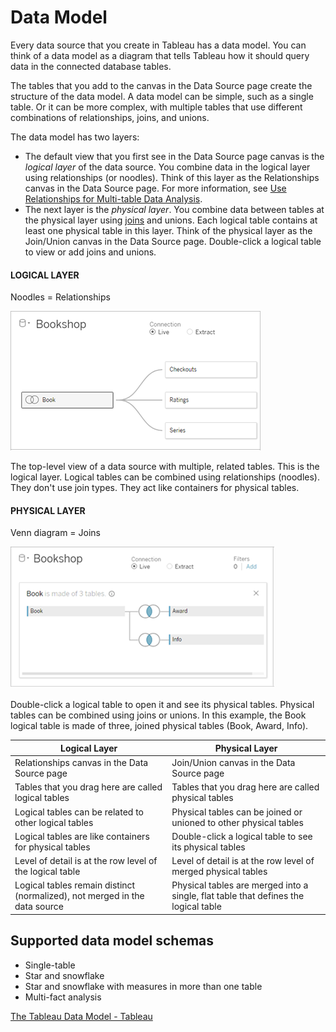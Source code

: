 # Data Model

Every data source that you create in Tableau has a data model. You can think of a data model as a diagram that tells Tableau how it should query data in the connected database tables.

The tables that you add to the canvas in the Data Source page create the structure of the data model. A data model can be simple, such as a single table. Or it can be more complex, with multiple tables that use different combinations of relationships, joins, and unions.

The data model has two layers:

- The default view that you first see in the Data Source page canvas is the _logical layer_ of the data source. You combine data in the logical layer using relationships (or noodles). Think of this layer as the Relationships canvas in the Data Source page. For more information, see [Use Relationships for Multi-table Data Analysis](https://help.tableau.com/current/pro/desktop/en-us/datasource_multitable_normalized.htm).
- The next layer is the _physical layer_. You combine data between tables at the physical layer using [joins](https://help.tableau.com/current/pro/desktop/en-us/datasource_relationships_learnmorepage.htm#WhereAreJoins) and unions. Each logical table contains at least one physical table in this layer. Think of the physical layer as the Join/Union canvas in the Data Source page. Double-click a logical table to view or add joins and unions.

#### LOGICAL LAYER

Noodles = Relationships

![](../../../media/Pasted%20image%2020230320181009.png)

The top-level view of a data source with multiple, related tables. This is the logical layer. Logical tables can be combined using relationships (noodles). They don't use join types. They act like containers for physical tables.

#### PHYSICAL LAYER

Venn diagram = Joins

![](../../../media/Pasted%20image%2020230320181018.png)

Double-click a logical table to open it and see its physical tables. Physical tables can be combined using joins or unions. In this example, the Book logical table is made of three, joined physical tables (Book, Award, Info).

| **Logical Layer** | **Physical Layer** |
|---|---|
| Relationships canvas in the Data Source page | Join/Union canvas in the Data Source page |
| Tables that you drag here are called logical tables | Tables that you drag here are called physical tables |
| Logical tables can be related to other logical tables | Physical tables can be joined or unioned to other physical tables |
| Logical tables are like containers for physical tables | Double-click a logical table to see its physical tables |
| Level of detail is at the row level of the logical table | Level of detail is at the row level of merged physical tables |
| Logical tables remain distinct (normalized), not merged in the data source | Physical tables are merged into a single, flat table that defines the logical table |

## Supported data model schemas

- Single-table
- Star and snowflake
- Star and snowflake with measures in more than one table
- Multi-fact analysis

[The Tableau Data Model - Tableau](https://help.tableau.com/current/pro/desktop/en-us/datasource_datamodel.htm)
